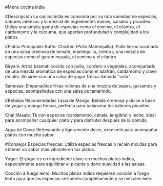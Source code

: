 #Menu cocina india

#Descripción
La cocina india es conocida por su rica variedad de especias, sabores intensos y la mezcla de ingredientes dulces, salados y picantes. Utiliza una amplia gama de especias como el comino, el cilantro, el cardamomo y la cúrcuma, que aportan profundidad y complejidad a los platos.

#Platos Principales
Butter Chicken (Pollo Mantequilla): Pollo tierno cocinado en una salsa cremosa de tomate, mantequilla, crema y una mezcla de especias como el garam masala, el comino y el cilantro.

Biryani: Arroz basmati cocido con pollo, cordero o vegetales, acompañado de una mezcla aromática de especias como el azafrán, cardamomo y clavo de olor. Se sirve con una salsa de yogur fresca llamada "raita".

Samosas: Empanaditas fritas rellenas de una mezcla de papas, guisantes y especias, acompañadas con una salsa de tamarindo.

#Bebidas Recomendadas
Lassi de Mango: Bebida cremosa y dulce a base de yogur y mango fresco, perfecta para balancear los sabores picantes.

Chai Masala: Té con especias (cardamomo, canela, jengibre) y leche, ideal para acompañar cualquier plato y para disfrutar después de la comida.

Agua de Coco: Refrescante y ligeramente dulce, excelente para acompañar platos con mucho sabor.

#Consejos
Especias frescas: Utiliza especias frescas o recién molidas para obtener un sabor más vibrante en tus platos.

Yogur: El yogur es un ingrediente clave en muchos platos indios, especialmente para equilibrar el picante y darle suavidad a las salsas.

Cocción a fuego lento: Muchos platos indios requieren cocción a fuego lento para que las especias se liberen completamente y se mezclen bien.

